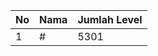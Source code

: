 | No | Nama            | Jumlah Level |
|----|-----------------|--------------|
| 1  | #    |    5301        |
